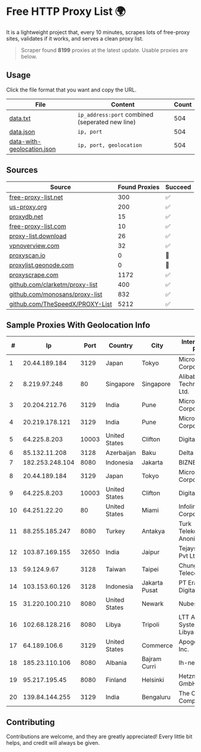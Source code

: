 
# Free HTTP Proxy List 🌍

It is a lightweight project that, every 10 minutes, scrapes lots of free-proxy sites, validates if it works, and serves a clean proxy list.


> Scraper found **8199** proxies at the latest update. Usable proxies are below.

## Usage

Click the file format that you want and copy the URL.


|File|Content|Count|
|----|-------|-----|
|[data.txt](https://raw.githubusercontent.com/themiralay/Proxy-List-World/master/data.txt)|`ip_address:port` combined (seperated new line)|504|
|[data.json](https://raw.githubusercontent.com/themiralay/Proxy-List-World/master/data.json)|`ip, port`|504|
|[data-with-geolocation.json](https://raw.githubusercontent.com/themiralay/Proxy-List-World/master/data-with-geolocation.json)|`ip, port, geolocation`|504|

## Sources

|Source|Found Proxies|Succeed|
|------|-------------|-------|
|[free-proxy-list.net](https://free-proxy-list.net)|300|✅|
|[us-proxy.org](https://www.us-proxy.org)|200|✅|
|[proxydb.net](http://proxydb.net)|15|✅|
|[free-proxy-list.com](https://free-proxy-list.com/?page=&port=&type%5B%5D=http&type%5B%5D=https&up_time=0&search=Search)|10|✅|
|[proxy-list.download](https://www.proxy-list.download/HTTP)|26|✅|
|[vpnoverview.com](https://vpnoverview.com/privacy/anonymous-browsing/free-proxy-servers)|32|✅|
|[proxyscan.io](https://www.proxyscan.io)|0|🚫|
|[proxylist.geonode.com](https://proxylist.geonode.com/api/proxy-list?limit=300&page=1&sort_by=lastChecked&sort_type=desc&protocols=http,https)|0|🚫|
|[proxyscrape.com](https://api.proxyscrape.com/v2/?request=displayproxies&protocol=http&timeout=10000&country=all&ssl=all&anonymity=all)|1172|✅|
|[github.com/clarketm/proxy-list](https://raw.githubusercontent.com/clarketm/proxy-list/master/proxy-list-raw.txt)|400|✅|
|[github.com/monosans/proxy-list](https://raw.githubusercontent.com/monosans/proxy-list/main/proxies/http.txt)|832|✅|
|[github.com/TheSpeedX/PROXY-List](https://raw.githubusercontent.com/TheSpeedX/PROXY-List/master/http.txt)|5212|✅|


## Sample Proxies With Geolocation Info

|#|Ip|Port|Country|City|Internet Service Provider|
|-|--|----|-------|----|-------------------------|
|1|20.44.189.184|3129|Japan|Tokyo|Microsoft Corporation|
|2|8.219.97.248|80|Singapore|Singapore|Alibaba (US) Technology Co., Ltd.|
|3|20.204.212.76|3129|India|Pune|Microsoft Corporation|
|4|20.219.178.121|3129|India|Pune|Microsoft Corporation|
|5|64.225.8.203|10003|United States|Clifton|DigitalOcean, LLC|
|6|85.132.11.208|3128|Azerbaijan|Baku|Delta|
|7|182.253.248.104|8080|Indonesia|Jakarta|BIZNET|
|8|20.44.189.184|3129|Japan|Tokyo|Microsoft Corporation|
|9|64.225.8.203|10003|United States|Clifton|DigitalOcean, LLC|
|10|64.251.22.20|80|United States|Miami|Infolink Global Corporation|
|11|88.255.185.247|8080|Turkey|Antakya|Turk Telekomunikasyon Anonim Sirketi|
|12|103.87.169.155|32650|India|Jaipur|Tejays Industries Pvt Ltd|
|13|59.124.9.67|3128|Taiwan|Taipei|Chunghwa Telecom Co., Ltd.|
|14|103.153.60.126|3128|Indonesia|Jakarta Pusat|PT Era Awan Digital|
|15|31.220.100.210|8080|United States|Newark|Nubes, LLC|
|16|102.68.128.216|8080|Libya|Tripoli|LTT Autonomous System, Tripoli Libya|
|17|64.189.106.6|3129|United States|Commerce|Apogee Telecom Inc.|
|18|185.23.110.106|8080|Albania|Bajram Curri|Ih-network Shpk|
|19|95.217.195.45|8080|Finland|Helsinki|Hetzner Online GmbH|
|20|139.84.144.255|3129|India|Bengaluru|The Constant Company, LLC|



## Contributing

Contributions are welcome, and they are greatly appreciated! Every
little bit helps, and credit will always be given.

